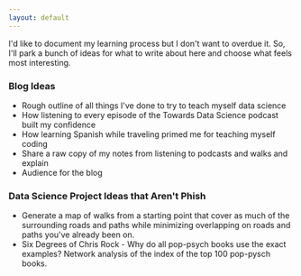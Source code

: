 ```yaml
---
layout: default
---
```


I'd like to document my learning process but I don't want to overdue it.  So, I'll park a bunch of ideas for what to write about here and choose what feels most interesting.

### Blog Ideas
* Rough outline of all things I've done to try to teach myself data science
* How listening to every episode of the Towards Data Science podcast built my confidence
* How learning Spanish while traveling primed me for teaching myself coding
* Share a raw copy of my notes from listening to podcasts and walks and explain
* Audience for the blog

### Data Science Project Ideas that Aren't Phish
* Generate a map of walks from a starting point that cover as much of the surrounding roads and paths while minimizing overlapping on roads and paths you've already been on.
* Six Degrees of Chris Rock - Why do all pop-psych books use the exact examples?  Network analysis of the index of the top 100 pop-pysch books.
